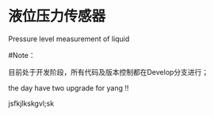 # 液位压力传感器
Pressure level measurement of liquid

#Note：


  目前处于开发阶段，所有代码及版本控制都在Develop分支进行；
  
  the day have two upgrade for yang !!


jsfkjlkskgvl;sk
